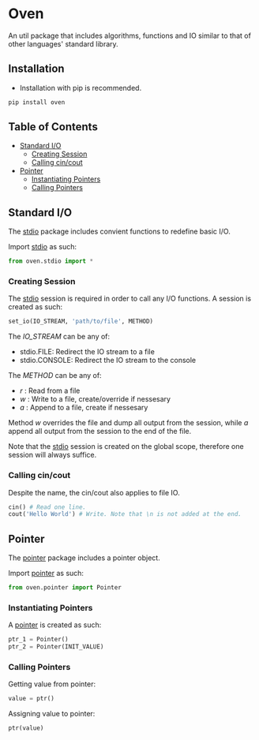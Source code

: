 # Oven
An util package that includes algorithms, functions and IO similar to that of other languages' standard library.

## Installation
* Installation with pip is recommended.
```sh
pip install oven
```

## Table of Contents

- [Standard I/O](#standard-io)
	- [Creating Session](#creating-session)
	- [Calling cin/cout](#calling-cincout)
- [Pointer](#pointer)
	- [Instantiating Pointers](#instantiating-pointers)
	- [Calling Pointers](#calling-pointers)

## Standard I/O
The [stdio](/stdio) package includes convient functions to redefine basic I/O.

Import [stdio](/stdio) as such:
```python
from oven.stdio import *
```

### Creating Session

The [stdio](/stdio) session is required in order to call any I/O functions. A session is created as such:
```python
set_io(IO_STREAM, 'path/to/file', METHOD)
```

The *IO_STREAM* can be any of:
* stdio.FILE: Redirect the IO stream to a file
* stdio.CONSOLE: Redirect the IO stream to the console

The *METHOD* can be any of:
* *r* : Read from a file
* *w* : Write to a file, create/override if nessesary
* *a* : Append to a file, create if nessesary

Method *w* overrides the file and dump all output from the session, while *a* append all output from the session to the end of the file.

Note that the [stdio]() session is created on the global scope, therefore one session will always suffice.

### Calling cin/cout
Despite the name, the cin/cout also applies to file IO.
```python
cin() # Read one line.
cout('Hello World') # Write. Note that \n is not added at the end.
```

## Pointer
The [pointer](/pointer) package includes a pointer object.

Import [pointer](/pointer) as such:
```python
from oven.pointer import Pointer
```

### Instantiating Pointers
A [pointer](/pointer) is created as such:
```python
ptr_1 = Pointer()
ptr_2 = Pointer(INIT_VALUE)
```

### Calling Pointers
Getting value from pointer:
```python
value = ptr()
```

Assigning value to pointer:
```python
ptr(value)
```